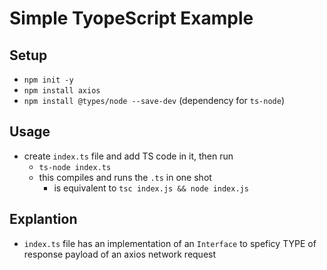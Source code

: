# Simple TyopeScript Example

## Setup

- `npm init -y`
- `npm install axios`
- `npm install @types/node --save-dev` (dependency for `ts-node`)

## Usage

- create `index.ts` file and add TS code in it, then run
  - `ts-node index.ts`
  - this compiles and runs the `.ts` in one shot
    - is equivalent to `tsc index.js && node index.js`

## Explantion

- `index.ts` file has an implementation of an `Interface` to speficy TYPE of response payload of an axios network request
